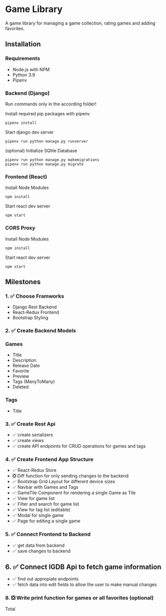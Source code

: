 # Game Library

A game library for managing a game collection, rating games and adding favorites.

## Installation

### Requirements

- Node.js with NPM
- Python 3.9
- Pipenv

### Backend (Django)

Run commands only in the according folder!

Install required pip packages with pipenv

```console
pipenv install
```

Start django dev server

```console
pipenv run python manage.py runserver
```

(optional) Initialize SQlite Database

```console
pipenv run python manage.py makemigrations
pipenv run python manage.py migrate
```

### Frontend (React)

Install Node Modules

```console
npm install
```

Start react dev  server

```console
npm start
```

### CORS Proxy

Install Node Modules

```console
npm install
```

Start react dev  server

```console
npm start
```

## Milestones

### 1. :white_check_mark: Choose Framworks

- Django Rest Backend
- React-Redux Frontend
- Bootstrap Styling

### 2. :white_check_mark: Create Backend Models

### Games

- Title
- Description
- Release Date
- Favorite
- Preview
- Tags (ManyToMany)
- Deleted

### Tags

- Title

### 3. :white_check_mark: Create Rest Api

- :white_check_mark: create serializers
- :white_check_mark: create views
- :white_check_mark: create API endpoints for CRUD operations for games and tags

### 4. :white_check_mark: Create Frontend App Structure

- :white_check_mark: React-Redux Store
- :negative_squared_cross_mark: Diff function for only sending changes to the backend
- :white_check_mark: Bootstrap Grid Layout for different device sizes
- :white_check_mark: Navbar with Games and Tags
- :white_check_mark: GameTile Component for rendering a single Game as Tile
- :white_check_mark: View for game list
- :white_check_mark: Filter and search for game list
- :white_check_mark: View for tag list (editable)
- :white_check_mark: Modal for single game
- :white_check_mark: Page for editing a single game

### 5. :white_check_mark: Connect Frontend to Backend

- :white_check_mark: get data from backend
- :white_check_mark: save changes to backend

## 6. :white_check_mark: Connect IGDB Api to fetch game information

- :white_check_mark: find out appropiate endpoints
- :white_check_mark: fetch data into edit fields to allow the user to make manual changes

### 8. :negative_squared_cross_mark: Write print function for games or all favorites  (optional)

Total 
